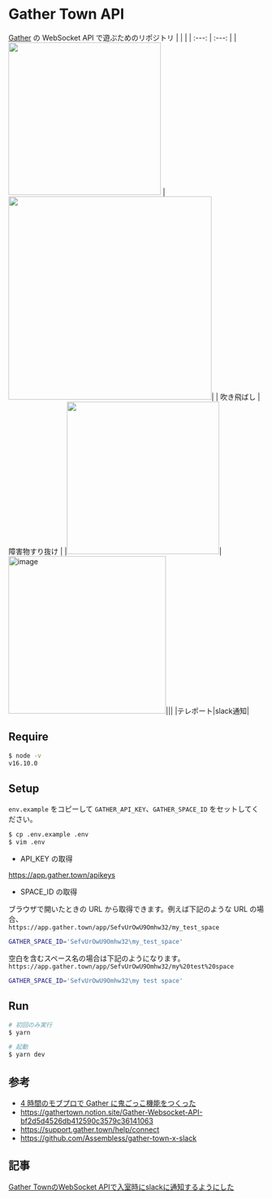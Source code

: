 # Gather Town API

[Gather](https://app.gather.town/) の WebSocket API で遊ぶためのリポジトリ
|  |  |
| :---: | :---: |
|  <img src="https://user-images.githubusercontent.com/17779386/236443642-8eb7d1da-3454-421f-a96d-34d5f488777f.gif" width="300"/> |  <img src="https://user-images.githubusercontent.com/17779386/236444474-becdf142-1872-46c3-9ca0-fb3d7026761f.gif" width="400" />|
| 吹き飛ばし  | 障害物すり抜け |
|<img src="https://user-images.githubusercontent.com/17779386/236446040-a5c05664-4cfa-4b3c-998f-85ea6359b89f.gif" width="300" />| <img width="310" alt="image" src="https://user-images.githubusercontent.com/17779386/236445133-8453f7f0-0f8a-489c-8c73-5710a9dde41e.png">|||
|テレポート|slack通知|

## Require

```sh
$ node -v
v16.10.0
```

## Setup

`env.example` をコピーして `GATHER_API_KEY`、`GATHER_SPACE_ID` をセットしてください。

```sh
$ cp .env.example .env
$ vim .env
```

- API_KEY の取得

https://app.gather.town/apikeys

- SPACE_ID の取得

ブラウザで開いたときの URL から取得できます。例えば下記のような URL の場合、  
`https://app.gather.town/app/SefvUrOwU9Omhw32/my_test_space`

```sh
GATHER_SPACE_ID='SefvUrOwU9Omhw32\my_test_space'
```

空白を含むスペース名の場合は下記のようになります。  
`https://app.gather.town/app/SefvUrOwU9Omhw32/my%20test%20space`

```sh
GATHER_SPACE_ID='SefvUrOwU9Omhw32\my test space'
```

## Run

```sh
# 初回のみ実行
$ yarn

# 起動
$ yarn dev
```

## 参考

- [4 時間のモブプロで Gather に鬼ごっこ機能をつくった](https://tech-blog.lapras.com/techBlogs/202208-gather-tag-game)
- https://gathertown.notion.site/Gather-Websocket-API-bf2d5d4526db412590c3579c36141063
- https://support.gather.town/help/connect
- https://github.com/Assembless/gather-town-x-slack

## 記事

[Gather TownのWebSocket APIで入室時にslackに通知するようにした](https://www.rasukarusan.com/entry/2023/05/06/093404)
